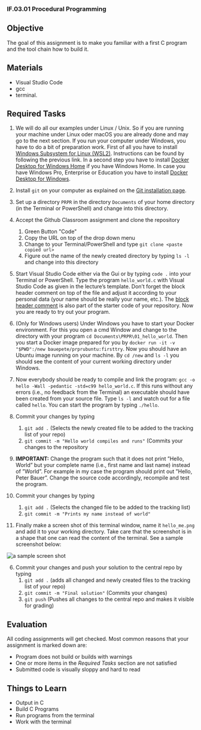 ### IF.03.01 Procedural Programming

## Objective
The goal of this assignment is to make you familiar with a first C program and the tool chain how to build it.

## Materials

- Visual Studio Code
- gcc
- terminal.

## Required Tasks
1. We will do all our examples under Linux / Unix. So if you are running your machine under Linux oder macOS you are already done and may go to the next section.
If you run your computer under Windows, you have to do a bit of preparation work. First of all you have to install [Windows Subsystem for Linux (WSL2)](https://docs.microsoft.com/en-us/windows/wsl/install-win10). Instructions can be found by following the previous link. In a second step you have to install  [Docker Desktop for Windows Home](https://docs.docker.com/docker-for-windows/install-windows-home/) if you have Windows Home. In case you have Windows Pro, Enterprise or Education you have to install [Docker Desktop for Windows](https://docs.docker.com/docker-for-windows/install/).

1. Install `git` on your computer as explained on the [Git installation page](https://git-scm.com/book/en/v2/Getting-Started-Installing-Git).

2. Set up a directory `PRPR` in the directory `Documents` of your home directory (in the Terminal or PowerShell) and change into this directory.

2. Accept the Github Classroom assignment and clone the repository
   1. Green Button "Code"
   2. Copy the URL on top of the drop down menu
   3. Change to your Terminal/PowerShell and type `git clone <paste copied url>`
   4. Figure out the name of the newly created directory by typing `ls -l` and change into this directory

3. Start Visual Studio Code either via the Gui or by typing `code .` into your Terminal or PowerShell. Type the program `hello_world.c` with Visual Studio Code as given in the lecture’s template. Don’t forget the block header comment on top of the file and adjust it according to your personal data (your name should be really your name, etc.). The [block header comment](https://github.com/if-03-22-prpr/if.03.22-01_hello-world/blob/master/sample_block_header.txt) is also part of the starter code of your repository. Now you are ready to try out your program.

3. (Only for Windows users) Under Windows you have to start your Docker environment. For this you open a cmd Window and change to the directory with your program `cd Documents\PRPR\01_hello_world`. Then you start a Docker image prepared for you by `docker run -it -v "$PWD":/new bauepete/prprubuntu:firsttry`. Now you should have an Ubuntu image running on your machine. By `cd /new` and `ls -l` you should see the content of your current working directory under Windows.

4. Now everybody should be ready to compile and link the program: `gcc -o hello -Wall -pedantic -std=c99 hello_world.c`. If this runs without any errors (i.e., no feedback from the Terminal) an executable should have been created from your source file. Type `ls -l` and watch out for a file called `hello`. You can start the program by typing `./hello`.

4. Commit your changes by typing
   1. `git add .` (Selects the newly created file to be added to the tracking list of your repo)
   2. `git commit -m "Hello world compiles and runs"` (Commits your changes to the repository

4. **IMPORTANT:** Change the program such that it does not print ”Hello, World” but your complete name (i.e., first name and last name) instead of ”World”. For example in my case the program should print out ”Hello, Peter Bauer”. Change the source code accordingly, recompile and test the program.

5. Commit your changes by typing
   1. `git add .` (Selects the changed file to be added to the tracking list)
   2. `git commit -m "Prints my name instead of world"`

5. Finally make a screen shot of this terminal window, name it `hello_me.png` and add it to your working directory. Take care that the screenshot is in a shape that one can read the content of the terminal. See a sample screenshot below:

![a sample screen shot](screenshot.png)

6. Commit your changes and push your solution to the central repo by typing
   1. `git add .` (adds all changed and newly created files to the tracking list of your repo)
   2. `git commit -m "Final solution"` (Commits your changes)
   3. `git push` (Pushes all changes to the central repo and makes it visible for grading)

## Evaluation
All coding assignments will get checked. Most common reasons that your assignment is marked down are:

- Program does not build or builds with warnings
- One or more items in the *Required Tasks* section are not satisfied
- Submitted code is visually sloppy and hard to read

## Things to Learn
- Output in C
- Build C Programs
- Run programs from the terminal
- Work with the terminal

